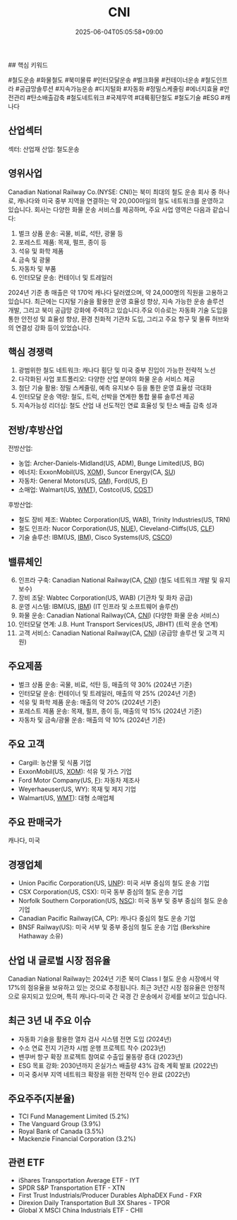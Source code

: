﻿---
title: "CNI"
date: 2025-06-04T05:05:58+09:00
lastmod: 2025-06-04T05:05:58+09:00
type: docs
sidebar:
  open: true
weight: 208
---
<div style="display:none">
  <meta property="article:published_time" content="2025-06-03T20:05:58Z" />
  <meta property="article:modified_time" content="2025-06-03T20:05:58Z" />
</div>
## 핵심 키워드

#철도운송 #화물철도 #북미물류 #인터모달운송 #벌크화물 #컨테이너운송 #철도인프라 #공급망솔루션 #지속가능운송 #디지털화 #자동화 #정밀스케줄링 #에너지효율 #안전관리 #탄소배출감축 #철도네트워크 #국제무역 #대륙횡단철도 #철도기술 #ESG #캐나다 

## 산업섹터

섹터: 산업재
산업: 철도운송

## 영위사업

Canadian National Railway Co.(NYSE: CNI)는 북미 최대의 철도 운송 회사 중 하나로, 캐나다와 미국 중부 지역을 연결하는 약 20,000마일의 철도 네트워크를 운영하고 있습니다. 회사는 다양한 화물 운송 서비스를 제공하며, 주요 사업 영역은 다음과 같습니다:

1. 벌크 상품 운송: 곡물, 비료, 석탄, 광물 등
2. 포레스트 제품: 목재, 펄프, 종이 등
3. 석유 및 화학 제품
4. 금속 및 광물
5. 자동차 및 부품
6. 인터모달 운송: 컨테이너 및 트레일러

2024년 기준 총 매출은 약 170억 캐나다 달러였으며, 약 24,000명의 직원을 고용하고 있습니다. 최근에는 디지털 기술을 활용한 운영 효율성 향상, 지속 가능한 운송 솔루션 개발, 그리고 북미 공급망 강화에 주력하고 있습니다.주요 이슈로는 자동화 기술 도입을 통한 안전성 및 효율성 향상, 환경 친화적 기관차 도입, 그리고 주요 항구 및 물류 허브와의 연결성 강화 등이 있었습니다.

## 핵심 경쟁력

1. 광범위한 철도 네트워크: 캐나다 횡단 및 미국 중부 진입이 가능한 전략적 노선
2. 다각화된 사업 포트폴리오: 다양한 산업 분야의 화물 운송 서비스 제공
3. 첨단 기술 활용: 정밀 스케줄링, 예측 유지보수 등을 통한 운영 효율성 극대화
4. 인터모달 운송 역량: 철도, 트럭, 선박을 연계한 통합 물류 솔루션 제공
5. 지속가능성 리더십: 철도 산업 내 선도적인 연료 효율성 및 탄소 배출 감축 성과

## 전방/후방산업

전방산업:

- 농업: Archer-Daniels-Midland(US, ADM), Bunge Limited(US, BG)
- 에너지: ExxonMobil(US, [XOM](/company-analysis/xom/)), Suncor Energy(CA, [SU](/company-analysis/su/))
- 자동차: General Motors(US, [GM](/company-analysis/gm/)), Ford(US, [F](/company-analysis/f/))
- 소매업: Walmart(US, [WMT](/company-analysis/wmt/)), Costco(US, [COST](/company-analysis/cost/))

후방산업:

- 철도 장비 제조: Wabtec Corporation(US, WAB), Trinity Industries(US, TRN)
- 철도 인프라: Nucor Corporation(US, [NUE](/company-analysis/nue/)), Cleveland-Cliffs(US, [CLF](/company-analysis/clf/))
- 기술 솔루션: IBM(US, [IBM](/company-analysis/ibm/)), Cisco Systems(US, [CSCO](/company-analysis/csco/))

## 밸류체인

6. 인프라 구축: Canadian National Railway(CA, [CNI](/company-analysis/cni/)) (철도 네트워크 개발 및 유지보수)
7. 장비 조달: Wabtec Corporation(US, WAB) (기관차 및 화차 공급)
8. 운영 시스템: IBM(US, [IBM](/company-analysis/ibm/)) (IT 인프라 및 소프트웨어 솔루션)
9. 화물 운송: Canadian National Railway(CA, [CNI](/company-analysis/cni/)) (다양한 화물 운송 서비스)
10. 인터모달 연계: J.B. Hunt Transport Services(US, JBHT) (트럭 운송 연계)
11. 고객 서비스: Canadian National Railway(CA, [CNI](/company-analysis/cni/)) (공급망 솔루션 및 고객 지원)

## 주요제품

- 벌크 상품 운송: 곡물, 비료, 석탄 등, 매출의 약 30% (2024년 기준)
- 인터모달 운송: 컨테이너 및 트레일러, 매출의 약 25% (2024년 기준)
- 석유 및 화학 제품 운송: 매출의 약 20% (2024년 기준)
- 포레스트 제품 운송: 목재, 펄프, 종이 등, 매출의 약 15% (2024년 기준)
- 자동차 및 금속/광물 운송: 매출의 약 10% (2024년 기준)

## 주요 고객

- Cargill: 농산물 및 식품 기업
- ExxonMobil(US, [XOM](/company-analysis/xom/)): 석유 및 가스 기업
- Ford Motor Company(US, [F](/company-analysis/f/)): 자동차 제조사
- Weyerhaeuser(US, WY): 목재 및 제지 기업
- Walmart(US, [WMT](/company-analysis/wmt/)): 대형 소매업체

## 주요 판매국가

캐나다, 미국

## 경쟁업체

- Union Pacific Corporation(US, [UNP](/company-analysis/unp/)): 미국 서부 중심의 철도 운송 기업
- CSX Corporation(US, CSX): 미국 동부 중심의 철도 운송 기업
- Norfolk Southern Corporation(US, [NSC](/company-analysis/nsc/)): 미국 동부 및 중부 중심의 철도 운송 기업
- Canadian Pacific Railway(CA, CP): 캐나다 중심의 철도 운송 기업
- BNSF Railway(US): 미국 서부 및 중부 중심의 철도 운송 기업 (Berkshire Hathaway 소유)

## 산업 내 글로벌 시장 점유율

Canadian National Railway는 2024년 기준 북미 Class I 철도 운송 시장에서 약 17%의 점유율을 보유하고 있는 것으로 추정됩니다. 최근 3년간 시장 점유율은 안정적으로 유지되고 있으며, 특히 캐나다-미국 간 국경 간 운송에서 강세를 보이고 있습니다.

## 최근 3년 내 주요 이슈

- 자동화 기술을 활용한 열차 검사 시스템 전면 도입 (2024년)
- 수소 연료 전지 기관차 시범 운행 프로젝트 착수 (2023년)
- 밴쿠버 항구 확장 프로젝트 참여로 수출입 물동량 증대 (2023년)
- ESG 목표 강화: 2030년까지 온실가스 배출량 43% 감축 계획 발표 (2022년)
- 미국 중서부 지역 네트워크 확장을 위한 전략적 인수 완료 (2022년)

## 주요주주(지분율)

- TCI Fund Management Limited (5.2%)
- The Vanguard Group (3.9%)
- Royal Bank of Canada (3.5%)
- Mackenzie Financial Corporation (3.2%)

## 관련 ETF

- iShares Transportation Average ETF - IYT
- SPDR S&P Transportation ETF - XTN
- First Trust Industrials/Producer Durables AlphaDEX Fund - FXR
- Direxion Daily Transportation Bull 3X Shares - TPOR
- Global X MSCI China Industrials ETF - CHII
